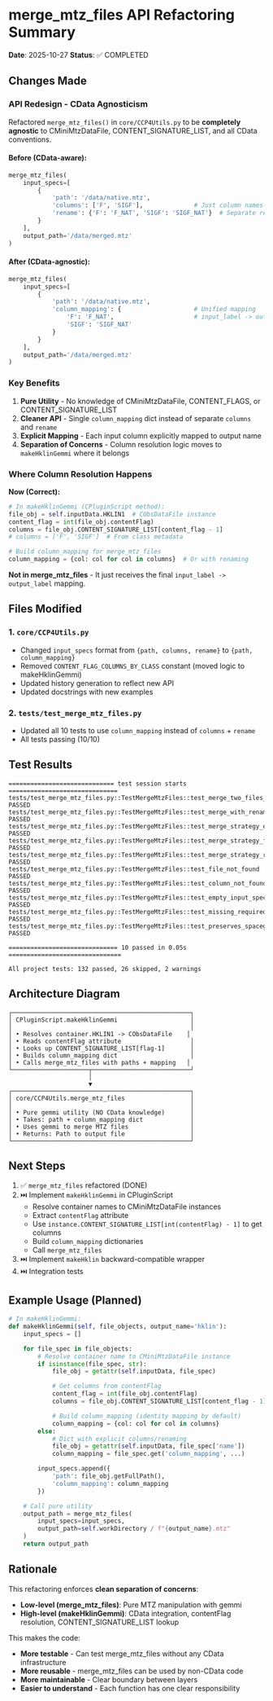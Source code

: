 # merge_mtz_files API Refactoring Summary

**Date**: 2025-10-27
**Status**: ✅ COMPLETED

## Changes Made

### API Redesign - CData Agnosticism

Refactored `merge_mtz_files()` in `core/CCP4Utils.py` to be **completely agnostic** to CMiniMtzDataFile, CONTENT_SIGNATURE_LIST, and all CData conventions.

#### Before (CData-aware):
```python
merge_mtz_files(
    input_specs=[
        {
            'path': '/data/native.mtz',
            'columns': ['F', 'SIGF'],              # Just column names
            'rename': {'F': 'F_NAT', 'SIGF': 'SIGF_NAT'}  # Separate rename dict
        }
    ],
    output_path='/data/merged.mtz'
)
```

#### After (CData-agnostic):
```python
merge_mtz_files(
    input_specs=[
        {
            'path': '/data/native.mtz',
            'column_mapping': {                    # Unified mapping
                'F': 'F_NAT',                      # input_label -> output_label
                'SIGF': 'SIGF_NAT'
            }
        }
    ],
    output_path='/data/merged.mtz'
)
```

### Key Benefits

1. **Pure Utility** - No knowledge of CMiniMtzDataFile, CONTENT_FLAGS, or CONTENT_SIGNATURE_LIST
2. **Cleaner API** - Single `column_mapping` dict instead of separate `columns` and `rename`
3. **Explicit Mapping** - Each input column explicitly mapped to output name
4. **Separation of Concerns** - Column resolution logic moves to `makeHklinGemmi` where it belongs

### Where Column Resolution Happens

**Now (Correct):**
```python
# In makeHklinGemmi (CPluginScript method):
file_obj = self.inputData.HKLIN1  # CObsDataFile instance
content_flag = int(file_obj.contentFlag)
columns = file_obj.CONTENT_SIGNATURE_LIST[content_flag - 1]
# columns = ['F', 'SIGF']  # From class metadata

# Build column_mapping for merge_mtz_files
column_mapping = {col: col for col in columns}  # Or with renaming
```

**Not in merge_mtz_files** - It just receives the final `input_label -> output_label` mapping.

## Files Modified

### 1. `core/CCP4Utils.py`
- Changed `input_specs` format from `{path, columns, rename}` to `{path, column_mapping}`
- Removed `CONTENT_FLAG_COLUMNS_BY_CLASS` constant (moved logic to makeHklinGemmi)
- Updated history generation to reflect new API
- Updated docstrings with new examples

### 2. `tests/test_merge_mtz_files.py`
- Updated all 10 tests to use `column_mapping` instead of `columns` + `rename`
- All tests passing (10/10)

## Test Results

```
============================= test session starts ==============================
tests/test_merge_mtz_files.py::TestMergeMtzFiles::test_merge_two_files_simple PASSED
tests/test_merge_mtz_files.py::TestMergeMtzFiles::test_merge_with_rename PASSED
tests/test_merge_mtz_files.py::TestMergeMtzFiles::test_merge_strategy_error_on_conflict PASSED
tests/test_merge_mtz_files.py::TestMergeMtzFiles::test_merge_strategy_first_keeps_first PASSED
tests/test_merge_mtz_files.py::TestMergeMtzFiles::test_merge_strategy_rename_auto_renames PASSED
tests/test_merge_mtz_files.py::TestMergeMtzFiles::test_file_not_found PASSED
tests/test_merge_mtz_files.py::TestMergeMtzFiles::test_column_not_found PASSED
tests/test_merge_mtz_files.py::TestMergeMtzFiles::test_empty_input_specs PASSED
tests/test_merge_mtz_files.py::TestMergeMtzFiles::test_missing_required_keys PASSED
tests/test_merge_mtz_files.py::TestMergeMtzFiles::test_preserves_spacegroup_and_cell PASSED

============================== 10 passed in 0.05s ===============================

All project tests: 132 passed, 26 skipped, 2 warnings
```

## Architecture Diagram

```
┌─────────────────────────────────────────────────┐
│ CPluginScript.makeHklinGemmi                    │
│                                                 │
│ • Resolves container.HKLIN1 -> CObsDataFile    │
│ • Reads contentFlag attribute                   │
│ • Looks up CONTENT_SIGNATURE_LIST[flag-1]       │
│ • Builds column_mapping dict                    │
│ • Calls merge_mtz_files with paths + mapping   │
└─────────────────────┬───────────────────────────┘
                      │
                      ▼
┌─────────────────────────────────────────────────┐
│ core/CCP4Utils.merge_mtz_files                  │
│                                                 │
│ • Pure gemmi utility (NO CData knowledge)       │
│ • Takes: path + column_mapping dict             │
│ • Uses gemmi to merge MTZ files                 │
│ • Returns: Path to output file                  │
└─────────────────────────────────────────────────┘
```

## Next Steps

1. ✅ `merge_mtz_files` refactored (DONE)
2. ⏭️ Implement `makeHklinGemmi` in CPluginScript
   - Resolve container names to CMiniMtzDataFile instances
   - Extract `contentFlag` attribute
   - Use `instance.CONTENT_SIGNATURE_LIST[int(contentFlag) - 1]` to get columns
   - Build `column_mapping` dictionaries
   - Call `merge_mtz_files`
3. ⏭️ Implement `makeHklin` backward-compatible wrapper
4. ⏭️ Integration tests

## Example Usage (Planned)

```python
# In makeHklinGemmi:
def makeHklinGemmi(self, file_objects, output_name='hklin'):
    input_specs = []

    for file_spec in file_objects:
        # Resolve container name to CMiniMtzDataFile instance
        if isinstance(file_spec, str):
            file_obj = getattr(self.inputData, file_spec)

            # Get columns from contentFlag
            content_flag = int(file_obj.contentFlag)
            columns = file_obj.CONTENT_SIGNATURE_LIST[content_flag - 1]

            # Build column_mapping (identity mapping by default)
            column_mapping = {col: col for col in columns}
        else:
            # Dict with explicit columns/renaming
            file_obj = getattr(self.inputData, file_spec['name'])
            column_mapping = file_spec.get('column_mapping', ...)

        input_specs.append({
            'path': file_obj.getFullPath(),
            'column_mapping': column_mapping
        })

    # Call pure utility
    output_path = merge_mtz_files(
        input_specs=input_specs,
        output_path=self.workDirectory / f"{output_name}.mtz"
    )
    return output_path
```

## Rationale

This refactoring enforces **clean separation of concerns**:

- **Low-level (merge_mtz_files)**: Pure MTZ manipulation with gemmi
- **High-level (makeHklinGemmi)**: CData integration, contentFlag resolution, CONTENT_SIGNATURE_LIST lookup

This makes the code:
- **More testable** - Can test merge_mtz_files without any CData infrastructure
- **More reusable** - merge_mtz_files can be used by non-CData code
- **More maintainable** - Clear boundary between layers
- **Easier to understand** - Each function has one clear responsibility
